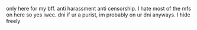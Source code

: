 only here for my bff. anti harassment anti censorship. I hate most of the mfs on here so yes iwec. dni if ur a purist, im probably on ur dni anyways. I hide freely
